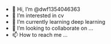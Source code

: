 - 👋 Hi, I’m @dwf1354046363
- 👀 I’m interested in cv
- 🌱 I’m currently learning deep learning
- 💞️ I’m looking to collaborate on ...
- 📫 How to reach me ...

<!---
dwf1354046363/dwf1354046363 is a ✨ special ✨ repository because its `README.md` (this file) appears on your GitHub profile.
You can click the Preview link to take a look at your changes.
--->
